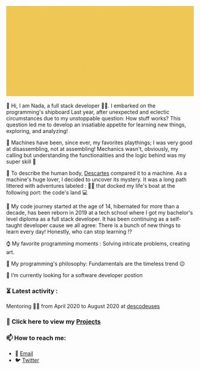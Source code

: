 ![presentation](https://github.com/Nada-TB/Nada-TB/blob/master/images/presentation.gif)

🌿 Hi, I am Nada, a full stack developer 👩‍💻. I embarked on the programming's shipboard Last year, after unexpected and eclectic circumstances due to my unstoppable question: How stuff works?
This question led me to develop an insatiable appetite for learning new things, exploring, and analyzing! 

🌿 Machines have been, since ever, my favorites playthings; I was very good at disassembling, not at assembling! Mechanics wasn't, obviously, my calling but understanding the functionalities and the logic behind was my super skill 💪

🌿 To describe the human body, [Descartes](https://en.wikipedia.org/wiki/Ren%C3%A9_Descartes) compared it to a machine. As a machine's huge lover, I decided to uncover its mystery. It was a long path littered with adventures labeled : 👩‍⚕️ that docked my life's boat at the following port: the code's land 💻

🌿 My code journey started at the age of 14, hibernated for more than a decade, has been reborn in 2019 at a tech school where I got my bachelor's level diploma as a full stack developer. It has been continuing as a self-taught developer cause we all agree: There is a bunch of new things to learn every day! Honestly, who can stop learning ⁉️

⌚ My favorite programming moments : Solving intricate problems, creating art.

📜 My programming's philosophy: Fundamentals are the timeless trend 😉

🔎 I’m currently looking for a software developer postion 

### ⏳ Latest activity :
 Mentoring  👩‍🏫 from April 2020 to August 2020 at [descodeuses](https://www.descodeuses.org/)
 
### 🔧 Click here to view my [Projects](https://github.com/Nada-TB/projects-list) 

### 📫 How to reach me: 
   - 📧 [Email](mailto:nada.tebba@hotmail.fr)  
   - 🐦 [Twitter](https://twitter.com/Nada__Ta)



<!--
**Nada-TB/Nada-TB** is a ✨ _special_ ✨ repository because its `README.md` (this file) appears on your GitHub profile.

Here are some ideas to get you started:

- 🔭 I’m currently working on ...
- 🌱 I’m currently learning Node.js
- 👯 I’m looking to collaborate on ...
- 🤔 I’m looking for help with ...
- 💬 Ask me about ...
- 📫 How to reach me: ...
- 😄 Pronouns: ...
- ⚡ Fun fact: ...
-->
